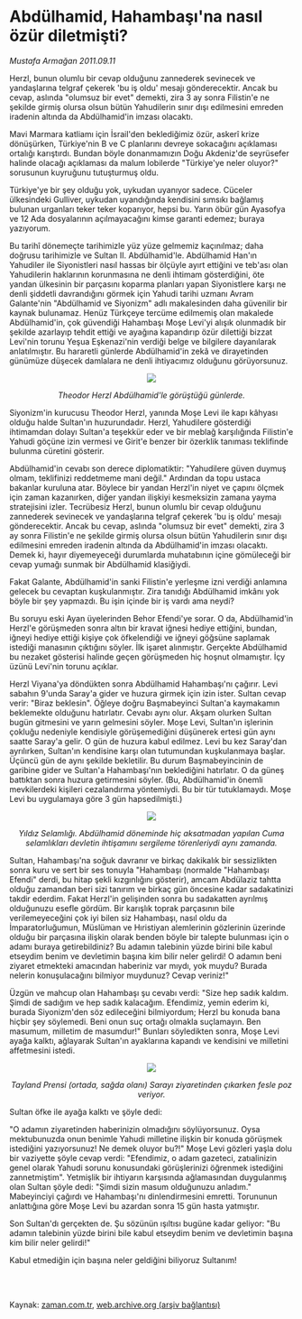 # Abdülhamid, Hahambaşı'na nasıl özür diletmişti?

*Mustafa Armağan 2011.09.11*

<td class="columnist-detail">
<p>Herzl, bunun olumlu bir cevap olduğunu zannederek sevinecek ve yandaşlarına telgraf çekerek 'bu iş oldu' mesajı gönderecektir. Ancak bu cevap, aslında "olumsuz bir evet" demekti, zira 3 ay sonra Filistin'e ne şekilde girmiş olursa olsun bütün Yahudilerin sınır dışı edilmesini emreden iradenin altında da Abdülhamid'in imzası olacaktı.</p>
<p>
<div id="haberMetinDiv">
<p>Mavi Marmara katliamı için İsrail'den beklediğimiz özür, askerî krize dönüşürken, Türkiye'nin B ve C planlarını devreye sokacağını açıklaması ortalığı karıştırdı. Bundan böyle donanmamızın Doğu Akdeniz'de seyrüsefer halinde olacağı açıklaması da malum lobilerde "Türkiye'ye neler oluyor?" sorusunun kuyruğunu tutuşturmuş oldu.
<p>Türkiye'ye bir şey olduğu yok, uykudan uyanıyor sadece. Cüceler ülkesindeki Gulliver, uykudan uyandığında kendisini sımsıkı bağlamış bulunan urganları teker teker koparıyor, hepsi bu. Yarın öbür gün Ayasofya ve 12 Ada dosyalarının açılmayacağını kimse garanti edemez; buraya yazıyorum.
<p>Bu tarihî dönemeçte tarihimizle yüz yüze gelmemiz kaçınılmaz; daha doğrusu tarihimizle ve Sultan II. Abdülhamid'le. Abdülhamid Han'ın Yahudiler ile Siyonistleri nasıl hassas bir ölçüyle ayırt ettiğini ve teb'ası olan Yahudilerin haklarının korunmasına ne denli ihtimam gösterdiğini, öte yandan ülkesinin bir parçasını koparma planları yapan Siyonistlere karşı ne denli şiddetli davrandığını görmek için Yahudi tarihi uzmanı Avram Galante'nin "Abdülhamid ve Siyonizm" adlı makalesinden daha güvenilir bir kaynak bulunamaz. Henüz Türkçeye tercüme edilmemiş olan makalede Abdülhamid'in, çok güvendiği Hahambaşı Moşe Levi'yi alışık olunmadık bir şekilde azarlayıp tehdit ettiği ve ayağına kapandırıp özür dilettiği bizzat Levi'nin torunu Yeşua Eşkenazi'nin verdiği belge ve bilgilere dayanılarak anlatılmıştır. Bu hararetli günlerde Abdülhamid'in zekâ ve dirayetinden günümüze düşecek damlalara ne denli ihtiyacımız olduğunu görüyorsunuz.
<p>
<p><p align="center"><img border="0" src="http://web.archive.org/web/20111213091159im_/http://medya.zaman.com.tr/2011/09/11/armagan01.jpg"/>
<p align="center"><i>Theodor Herzl Abdülhamid'le görüştüğü günlerde. </i>
<p>Siyonizm'in kurucusu Theodor Herzl, yanında Moşe Levi ile kapı kâhyası olduğu halde Sultan'ın huzurundadır. Herzl, Yahudilere gösterdiği ihtimamdan dolayı Sultan'a teşekkür eder ve bir meblağ karşılığında Filistin'e Yahudi göçüne izin vermesi ve Girit'e benzer bir özerklik tanıması teklifinde bulunma cüretini gösterir.
<p>Abdülhamid'in cevabı son derece diplomatiktir: "Yahudilere güven duymuş olmam, teklifinizi reddetmeme mani değil." Ardından da topu ustaca bakanlar kuruluna atar. Böylece bir yandan Herzl'in niyet ve çapını ölçmek için zaman kazanırken, diğer yandan ilişkiyi kesmeksizin zamana yayma stratejisini izler. Tecrübesiz Herzl, bunun olumlu bir cevap olduğunu zannederek sevinecek ve yandaşlarına telgraf çekerek 'bu iş oldu' mesajı gönderecektir. Ancak bu cevap, aslında "olumsuz bir evet" demekti, zira 3 ay sonra Filistin'e ne şekilde girmiş olursa olsun bütün Yahudilerin sınır dışı edilmesini emreden iradenin altında da Abdülhamid'in imzası olacaktı. Demek ki, hayır diyemeyeceği durumlarda muhatabının içine gömüleceği bir cevap yumağı sunmak bir Abdülhamid klasiğiydi.
<p>Fakat Galante, Abdülhamid'in sanki Filistin'e yerleşme izni verdiği anlamına gelecek bu cevaptan kuşkulanmıştır. Zira tanıdığı Abdülhamid imkânı yok böyle bir şey yapmazdı. Bu işin içinde bir iş vardı ama neydi?
<p>Bu soruyu eski Ayan üyelerinden Behor Efendi'ye sorar. O da, Abdülhamid'in Herzl'e görüşmeden sonra altın bir kravat iğnesi hediye ettiğini, bundan, iğneyi hediye ettiği kişiye çok öfkelendiği ve iğneyi göğsüne saplamak istediği manasının çıktığını söyler. İlk işaret alınmıştır. Gerçekte Abdülhamid bu nezaket gösterisi halinde geçen görüşmeden hiç hoşnut olmamıştır. İçy üzünü Levi'nin torunu açıklar.
<p>Herzl Viyana'ya döndükten sonra Abdülhamid Hahambaşı'nı çağırır. Levi sabahın 9'unda Saray'a gider ve huzura girmek için izin ister. Sultan cevap verir: "Biraz beklesin". Öğleye doğru Başmabeyinci Sultan'a kaymakamın beklemekte olduğunu hatırlatır. Cevabı aynı olur. Akşam olurken Sultan bugün gitmesini ve yarın gelmesini söyler. Moşe Levi, Sultan'ın işlerinin çokluğu nedeniyle kendisiyle görüşemediğini düşünerek ertesi gün aynı saatte Saray'a gelir. O gün de huzura kabul edilmez. Levi bu kez Saray'dan ayrılırken, Sultan'ın kendisine karşı olan tutumundan kuşkulanmaya başlar. Üçüncü gün de aynı şekilde bekletilir. Bu durum Başmabeyincinin de garibine gider ve Sultan'a Hahambaşı'nın beklediğini hatırlatır. O da güneş battıktan sonra huzura getirmesini söyler. (Bu, Abdülhamid'in önemli mevkilerdeki kişileri cezalandırma yöntemiydi. Bu bir tür tutuklamaydı. Moşe Levi bu uygulamaya göre 3 gün hapsedilmişti.)
<p>
<p><p align="center"><img border="0" src="http://web.archive.org/web/20111213091159im_/http://medya.zaman.com.tr/2011/09/11/armagan02.jpg"/>
<p align="center"><i>Yıldız Selamlığı. Abdülhamid döneminde hiç aksatmadan yapılan Cuma selamlıkları devletin ihtişamını sergileme törenleriydi aynı zamanda.
</i>
<p>
<p>Sultan, Hahambaşı'na soğuk davranır ve birkaç dakikalık bir sessizlikten sonra kuru ve sert bir ses tonuyla "Hahambaşı (normalde "Hahambaşı Efendi" derdi, bu hitap şekli kızgınlığını gösterir), amcam Abdülaziz tahtta olduğu zamandan beri sizi tanırım ve birkaç gün öncesine kadar sadakatinizi takdir ederdim. Fakat Herzl'in gelişinden sonra bu sadakatten ayrılmış olduğunuzu esefle gördüm. Bir karışlık toprak parçasının bile verilemeyeceğini çok iyi bilen siz Hahambaşı, nasıl oldu da İmparatorluğumun, Müslüman ve Hıristiyan alemlerinin gözlerinin üzerinde olduğu bir parçasına ilişkin olarak benden böyle bir talepte bulunması için o adamı buraya getirebildiniz? Bu adamın talebinin yüzde birini bile kabul etseydim benim ve devletimin başına kim bilir neler gelirdi! O adamın beni ziyaret etmekteki amacından haberiniz var mıydı, yok muydu? Burada nelerin konuşulacağını bilmiyor muydunuz? Cevap veriniz!"
<p>Üzgün ve mahcup olan Hahambaşı şu cevabı verdi: "Size hep sadık kaldım. Şimdi de sadığım ve hep sadık kalacağım. Efendimiz, yemin ederim ki, burada Siyonizm'den söz edileceğini bilmiyordum; Herzl bu konuda bana hiçbir şey söylemedi. Beni onun suç ortağı olmakla suçlamayın. Ben masumum, milletim de masumdur!" Bunları söyledikten sonra, Moşe Levi ayağa kalktı, ağlayarak Sultan'ın ayaklarına kapandı ve kendisini ve milletini affetmesini istedi.
<p>
<p>
<p><p align="center"><img border="0" src="http://web.archive.org/web/20111213091159im_/http://medya.zaman.com.tr/2011/09/11/armagan03.jpg"/>
<p align="center"><i>Tayland Prensi (ortada, sağda olanı) Sarayı ziyaretinden çıkarken fesle poz veriyor. 
</i>
<p>
<p>Sultan öfke ile ayağa kalktı ve şöyle dedi:
<p>"O adamın ziyaretinden haberinizin olmadığını söylüyorsunuz. Oysa mektubunuzda onun benimle Yahudi milletine ilişkin bir konuda görüşmek istediğini yazıyorsunuz! Ne demek oluyor bu?!" Moşe Levi gözleri yaşla dolu bir vaziyette şöyle cevap verdi: "Efendimiz, o adam gazeteci, zatıalinizin genel olarak Yahudi sorunu konusundaki görüşlerinizi öğrenmek istediğini zannetmiştim". Yetmişlik bir ihtiyarın karşısında ağlamasından duygulanmış olan Sultan şöyle dedi: "Şimdi sizin masum olduğunuzu anladım." Mabeyinciyi çağırdı ve Hahambaşı'nı dinlendirmesini emretti. Torununun anlattığına göre Moşe Levi bu azardan sonra 15 gün hasta yatmıştır.
<p>Son Sultan'dı gerçekten de. Şu sözünün ışıltısı bugüne kadar geliyor: "Bu adamın talebinin yüzde birini bile kabul etseydim benim ve devletimin başına kim bilir neler gelirdi!"
<p>Kabul etmediğin için başına neler geldiğini biliyoruz Sultanım! </p></p></p></p></p></p></p></p></p></p></p></p></p></p></p></p></p></p></p></p></p></p></p></p></p></p></p></p></p></div>
</p>


<p><br>
		 </br></p></td>

Kaynak: [zaman.com.tr](http://zaman.com.tr/yazar.do?yazino=1178443), [web.archive.org (arşiv bağlantısı)](http://web.archive.org/web/20111213091159/http://zaman.com.tr/yazar.do?yazino=1178443)
